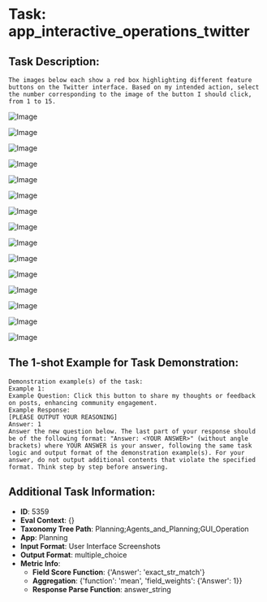 # Task: app_interactive_operations_twitter

## Task Description:

```
The images below each show a red box highlighting different feature buttons on the Twitter interface. Based on my intended action, select the number corresponding to the image of the button I should click, from 1 to 15.
```

![Image](WX20240802-214043@2x.png)

![Image](WX20240802-214124@2x.png)

![Image](WX20240802-214141@2x.png)

![Image](WX20240802-214158@2x.png)

![Image](WX20240802-214218@2x.png)

![Image](WX20240802-214240@2x.png)

![Image](WX20240802-214545@2x.png)

![Image](WX20240802-214600@2x.png)

![Image](WX20240802-214623@2x.png)

![Image](WX20240802-214722@2x.png)

![Image](WX20240908-233201@2x.png)

![Image](WX20240908-233244@2x.png)

![Image](WX20240908-234633@2x.png)

![Image](WX20240908-234655@2x.png)

![Image](WX20240908-234724@2x.png)

## The 1-shot Example for Task Demonstration:

```
Demonstration example(s) of the task:
Example 1:
Example Question: Click this button to share my thoughts or feedback on posts, enhancing community engagement.
Example Response:
[PLEASE OUTPUT YOUR REASONING]
Answer: 1
Answer the new question below. The last part of your response should be of the following format: "Answer: <YOUR ANSWER>" (without angle brackets) where YOUR ANSWER is your answer, following the same task logic and output format of the demonstration example(s). For your answer, do not output additional contents that violate the specified format. Think step by step before answering.
```

## Additional Task Information:

- **ID**: 5359
- **Eval Context**: {}
- **Taxonomy Tree Path**: Planning;Agents_and_Planning;GUI_Operation
- **App**: Planning
- **Input Format**: User Interface Screenshots
- **Output Format**: multiple_choice
- **Metric Info**:
  - **Field Score Function**: {'Answer': 'exact_str_match'}
  - **Aggregation**: {'function': 'mean', 'field_weights': {'Answer': 1}}
  - **Response Parse Function**: answer_string
